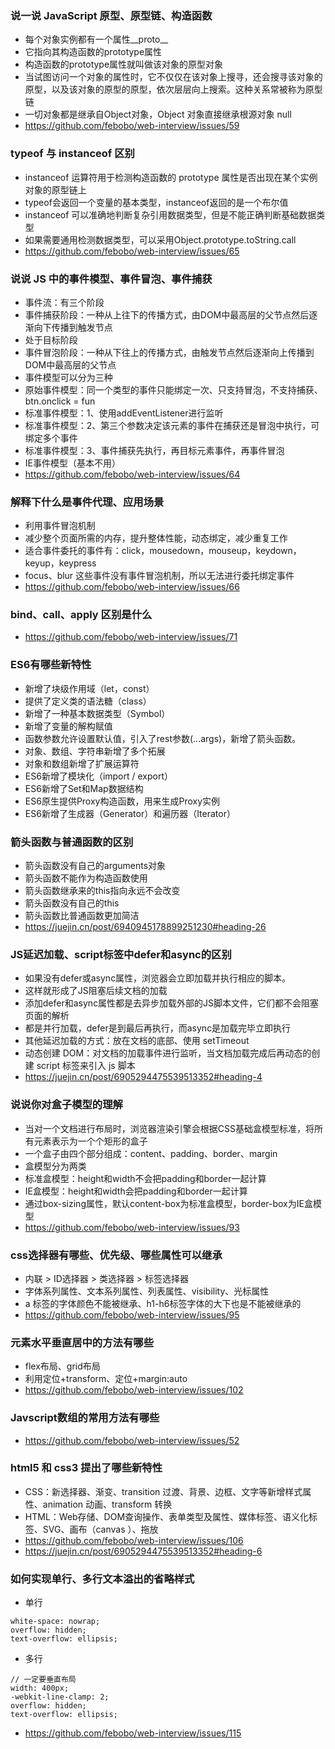 ### 说一说 JavaScript 原型、原型链、构造函数
- 每个对象实例都有一个属性__proto__
- 它指向其构造函数的prototype属性
- 构造函数的prototype属性就叫做该对象的原型对象
- 当试图访问一个对象的属性时，它不仅仅在该对象上搜寻，还会搜寻该对象的原型，以及该对象的原型的原型，依次层层向上搜索。这种关系常被称为原型链
- 一切对象都是继承自Object对象，Object 对象直接继承根源对象 null
- https://github.com/febobo/web-interview/issues/59


### typeof 与 instanceof 区别
- instanceof 运算符用于检测构造函数的 prototype 属性是否出现在某个实例对象的原型链上
- typeof会返回一个变量的基本类型，instanceof返回的是一个布尔值
- instanceof 可以准确地判断复杂引用数据类型，但是不能正确判断基础数据类型
- 如果需要通用检测数据类型，可以采用Object.prototype.toString.call
- https://github.com/febobo/web-interview/issues/65


### 说说 JS 中的事件模型、事件冒泡、事件捕获
- 事件流：有三个阶段
- 事件捕获阶段：一种从上往下的传播方式，由DOM中最高层的父节点然后逐渐向下传播到触发节点
- 处于目标阶段
- 事件冒泡阶段：一种从下往上的传播方式，由触发节点然后逐渐向上传播到DOM中最高层的父节点
- 事件模型可以分为三种
- 原始事件模型：同一个类型的事件只能绑定一次、只支持冒泡，不支持捕获、btn.onclick = fun
- 标准事件模型：1、使用addEventListener进行监听
- 标准事件模型：2、第三个参数决定该元素的事件在捕获还是冒泡中执行，可绑定多个事件
- 标准事件模型：3、事件捕获先执行，再目标元素事件，再事件冒泡
- IE事件模型（基本不用）
- https://github.com/febobo/web-interview/issues/64


### 解释下什么是事件代理、应用场景
- 利用事件冒泡机制
- 减少整个页面所需的内存，提升整体性能，动态绑定，减少重复工作
- 适合事件委托的事件有：click，mousedown，mouseup，keydown，keyup，keypress
- focus、blur 这些事件没有事件冒泡机制，所以无法进行委托绑定事件
- https://github.com/febobo/web-interview/issues/66


### bind、call、apply 区别是什么
- https://github.com/febobo/web-interview/issues/71


### ES6有哪些新特性
- 新增了块级作用域（let，const）
- 提供了定义类的语法糖（class）
- 新增了一种基本数据类型（Symbol）
- 新增了变量的解构赋值
- 函数参数允许设置默认值，引入了rest参数(...args)，新增了箭头函数。
- 对象、数组、字符串新增了多个拓展
- 对象和数组新增了扩展运算符
- ES6新增了模块化（import / export）
- ES6新增了Set和Map数据结构
- ES6原生提供Proxy构造函数，用来生成Proxy实例
- ES6新增了生成器（Generator）和遍历器（Iterator）


### 箭头函数与普通函数的区别
- 箭头函数没有自己的arguments对象
- 箭头函数不能作为构造函数使用
- 箭头函数继承来的this指向永远不会改变
- 箭头函数没有自己的this
- 箭头函数比普通函数更加简洁
- https://juejin.cn/post/6940945178899251230#heading-26


### JS延迟加载、script标签中defer和async的区别
- 如果没有defer或async属性，浏览器会立即加载并执行相应的脚本。
- 这样就形成了JS阻塞后续文档的加载
- 添加defer和async属性都是去异步加载外部的JS脚本文件，它们都不会阻塞页面的解析
- 都是并行加载，defer是到最后再执行，而async是加载完毕立即执行
- 其他延迟加载的方式：放在文档的底部、使用 setTimeout
- 动态创建 DOM：对文档的加载事件进行监听，当文档加载完成后再动态的创建 script 标签来引入 js 脚本
- https://juejin.cn/post/6905294475539513352#heading-4


### 说说你对盒子模型的理解
- 当对一个文档进行布局时，浏览器渲染引擎会根据CSS基础盒模型标准，将所有元素表示为一个个矩形的盒子
- 一个盒子由四个部分组成：content、padding、border、margin
- 盒模型分为两类
- 标准盒模型：height和width不会把padding和border一起计算
- IE盒模型：height和width会把padding和border一起计算
- 通过box-sizing属性，默认content-box为标准盒模型，border-box为IE盒模型
- https://github.com/febobo/web-interview/issues/93


### css选择器有哪些、优先级、哪些属性可以继承
- 内联 > ID选择器 > 类选择器 > 标签选择器
- 字体系列属性、文本系列属性、列表属性、visibility、光标属性
- a 标签的字体颜色不能被继承、h1-h6标签字体的大下也是不能被继承的
- https://github.com/febobo/web-interview/issues/95


### 元素水平垂直居中的方法有哪些
- flex布局、grid布局
- 利用定位+transform、定位+margin:auto
- https://github.com/febobo/web-interview/issues/102


### Javscript数组的常用方法有哪些
- https://github.com/febobo/web-interview/issues/52


### html5 和 css3 提出了哪些新特性
- CSS：新选择器、渐变、transition 过渡、背景、边框、文字等新增样式属性、animation 动画、transform 转换
- HTML：Web存储、DOM查询操作、表单类型及属性、媒体标签、语义化标签、SVG、画布（canvas ）、拖放
- https://github.com/febobo/web-interview/issues/106
- https://juejin.cn/post/6905294475539513352#heading-6


### 如何实现单行、多行文本溢出的省略样式
- 单行
```less
white-space: nowrap;
overflow: hidden;
text-overflow: ellipsis;
```
- 多行
```less
// 一定要垂直布局
width: 400px;
-webkit-line-clamp: 2;
overflow: hidden;
text-overflow: ellipsis;
```
- https://github.com/febobo/web-interview/issues/115

